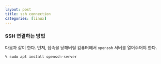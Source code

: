 ```yaml
---
layout: post
title: ssh connection
categories: [linux]
---
```


### SSH 연결하는 방법

다음과 같이 한다. 먼저, 접속을 당해버릴 컴퓨터에서 `openssh` 서버를 열어주어야 한다.

```
% sudo apt install openssh-server
```



